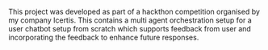 This project was developed as part of a hackthon competition organised by my company Icertis. This contains a multi agent orchestration setup for a user chatbot setup from scratch which supports feedback from user and incorporating the feedback to enhance future responses. 
